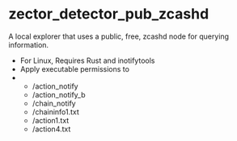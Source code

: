 # zector_detector_pub_zcashd
A local explorer that uses a public, free, zcashd node for querying information. 
* For Linux, Requires Rust and inotifytools
* Apply executable permissions to
* * /action_notify
  * /action_notify_b
  * /chain_notify
  * /chaininfo1.txt
  * /action1.txt
  * /action4.txt
